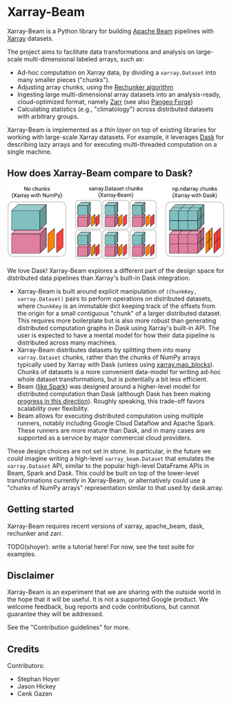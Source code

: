 # Xarray-Beam

Xarray-Beam is a Python library for building
[Apache Beam](https://beam.apache.org/) pipelines with
[Xarray](http://xarray.pydata.org/en/stable/) datasets.

The project aims to facilitate data transformations and analysis on large-scale
multi-dimensional labeled arrays, such as:

- Ad-hoc computation on Xarray data, by dividing a `xarray.Dataset` into many
  smaller pieces ("chunks").
- Adjusting array chunks, using the
  [Rechunker algorithm](https://rechunker.readthedocs.io/en/latest/algorithm.html)
- Ingesting large multi-dimensional array datasets into an analysis-ready,
  cloud-optimized format, namely [Zarr](https://zarr.readthedocs.io/) (see also
  [Pangeo Forge](https://github.com/pangeo-forge/pangeo-forge-recipes))
- Calculating statistics (e.g., "climatology") across distributed datasets with
  arbitrary groups.

Xarray-Beam is implemented as a _thin layer_ on top of existing libraries for
working with large-scale Xarray datasets. For example, it leverages
[Dask](https://dask.org/) for describing lazy arrays and for executing
multi-threaded computation on a single machine.

## How does Xarray-Beam compare to Dask?

![Xarray-Beam datamodel vs Xarray-Dask](./static/xarray-beam-vs-xarray-dask.png)

We love Dask! Xarray-Beam explores a different part of the design space for
distributed data pipelines than Xarray's built-in Dask integration:

- Xarray-Beam is built around explicit manipulation of
  `(ChunkKey, xarray.Dataset)` pairs to perform operations on distributed
  datasets, where `ChunkKey` is an immutable dict keeping track of the offsets
  from the origin for a small contiguous "chunk" of a larger distributed
  dataset. This requires more boilerplate but is also more robust than
  generating distributed computation graphs in Dask using Xarray's built-in API.
  The user is expected to have a mental model for how their data pipeline is
  distributed across many machines.
- Xarray-Beam distributes datasets by splitting them into many `xarray.Dataset`
  chunks, rather than the chunks of NumPy arrays typically used by Xarray with
  Dask (unless using
  [xarray.map_blocks](http://xarray.pydata.org/en/stable/user-guide/dask.html#automatic-parallelization-with-apply-ufunc-and-map-blocks)).
  Chunks of datasets is a more convenient data-model for writing ad-hoc
  whole dataset transformations, but is potentially a bit less efficient.
- Beam ([like Spark](https://docs.dask.org/en/latest/spark.html)) was designed
  around a higher-level model for distributed computation than Dask (although
  Dask has been making
  [progress in this direction](https://coiled.io/blog/dask-under-the-hood-scheduler-refactor/)).
  Roughly speaking, this trade-off favors scalability over flexibility.
- Beam allows for executing distributed computation using multiple runners,
  notably including Google Cloud Dataflow and Apache Spark. These runners are
  more mature than Dask, and in many cases are supported as a service by major
  commercial cloud providers.

These design choices are not set in stone. In particular, in the future we
_could_ imagine writing a high-level `xarray_beam.Dataset` that emulates the
`xarray.Dataset` API, similar to the popular high-level DataFrame APIs in Beam,
Spark and Dask. This could be built on top of the lower-level transformations
currently in Xarray-Beam, or alternatively could use a "chunks of NumPy arrays"
representation similar to that used by dask.array.

## Getting started

Xarray-Beam requires recent versions of xarray, apache_beam, dask, rechunker and
zarr.

TODO(shoyer): write a tutorial here! For now, see the test suite for examples.

## Disclaimer

Xarray-Beam is an experiment that we are sharing with the outside world in the
hope that it will be useful. It is not a supported Google product. We welcome
feedback, bug reports and code contributions, but cannot guarantee they will be
addressed.

See the "Contribution guidelines" for more.

## Credits

Contributors:

- Stephan Hoyer
- Jason Hickey
- Cenk Gazen
